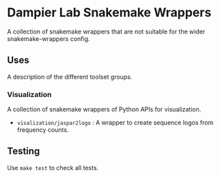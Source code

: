 # Dampier Lab Snakemake Wrappers

A collection of snakemake wrappers that are not suitable for the wider snakemake-wrappers config.

## Uses

A description of the different toolset groups.


### Visualization

A collection of snakemake wrappers of Python APIs for visualization.

- `visalization/jaspar2logo` : A wrapper to create sequence logos from frequency counts.


## Testing

Use `make test` to check all tests.

